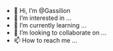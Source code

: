 - 👋 Hi, I’m @Gassilion
- 👀 I’m interested in ...
- 🌱 I’m currently learning ...
- 💞️ I’m looking to collaborate on ...
- 📫 How to reach me ...

<!---
Gassilion/Gassilion is a ✨ special ✨ repository because its `README.md` (this file) appears on your GitHub profile.
You can click the Preview link to take a look at your changes.
--->
